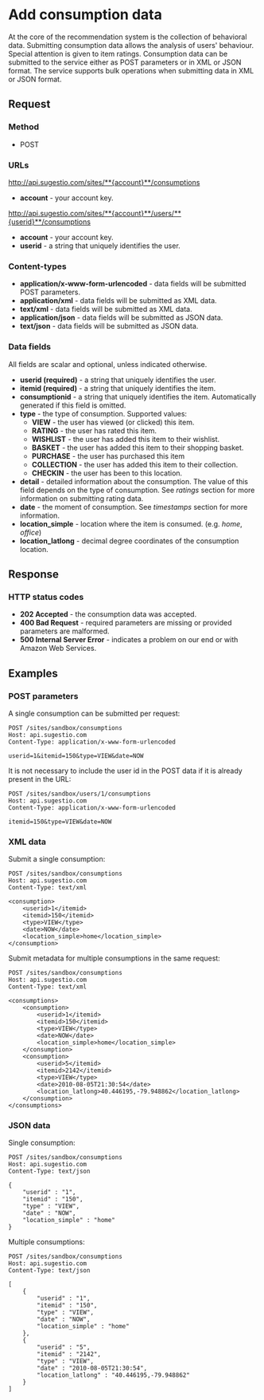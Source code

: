 # Add consumption data

At the core of the recommendation system is the collection of behavioral data. Submitting consumption data allows the analysis of users' behaviour. Special attention is given to item ratings. Consumption data can be submitted to the service either as POST parameters or in XML or JSON format. The service supports bulk operations when submitting data in XML or JSON format.

## Request

### Method

* POST

### URLs

http://api.sugestio.com/sites/**{account}**/consumptions

* **account** - your account key.

http://api.sugestio.com/sites/**{account}**/users/**{userid}**/consumptions

* **account** - your account key.
* **userid** - a string that uniquely identifies the user.

### Content-types

* **application/x-www-form-urlencoded** - data fields will be submitted POST parameters.
* **application/xml** - data fields will be submitted as XML data. 
* **text/xml** - data fields will be submitted as XML data. 
* **application/json** - data fields will be submitted as JSON data.
* **text/json** - data fields will be submitted as JSON data.

### Data fields

All fields are scalar and optional, unless indicated otherwise.

* **userid (required)** - a string that uniquely identifies the user.
* **itemid (required)** - a string that uniquely identifies the item.
* **consumptionid** - a string that uniquely identifies the item. Automatically generated if this field is omitted.
* **type** - the type of consumption. Supported values:
	* **VIEW** - the user has viewed (or clicked) this item.
	* **RATING** - the user has rated this item.
	* **WISHLIST** - the user has added this item to their wishlist.
	* **BASKET** - the user has added this item to their shopping basket.
	* **PURCHASE** - the user has purchased this item
	* **COLLECTION** - the user has added this item to their collection.
	* **CHECKIN** - the user has been to this location.
* **detail** - detailed information about the consumption. The value of this field depends on the type of consumption. See *ratings* section for more information on submitting rating data.
* **date** - the moment of consumption. See *timestamps* section for more information.
* **location_simple** - location where the item is consumed. (e.g. *home*, *office*)
* **location_latlong** - decimal degree coordinates of the consumption location.

## Response

### HTTP status codes

* **202 Accepted** - the consumption data was accepted.
* **400 Bad Request** - required parameters are missing or provided parameters are malformed.
* **500 Internal Server Error** - indicates a problem on our end or with Amazon Web Services.

## Examples

### POST parameters

A single consumption can be submitted per request:

	POST /sites/sandbox/consumptions
	Host: api.sugestio.com		
	Content-Type: application/x-www-form-urlencoded
	
	userid=1&itemid=150&type=VIEW&date=NOW	

It is not necessary to include the user id in the POST data if it is already present in the URL:

	POST /sites/sandbox/users/1/consumptions
	Host: api.sugestio.com		
	Content-Type: application/x-www-form-urlencoded
	
	itemid=150&type=VIEW&date=NOW	

### XML data

Submit a single consumption:

	POST /sites/sandbox/consumptions
	Host: api.sugestio.com		
	Content-Type: text/xml
	
	<consumption>
		<userid>1</itemid>
		<itemid>150</itemid>
		<type>VIEW</type>		
		<date>NOW</date>		
		<location_simple>home</location_simple>
	</consumption>
	

Submit metadata for multiple consumptions in the same request:

	POST /sites/sandbox/consumptions
	Host: api.sugestio.com		
	Content-Type: text/xml	

	<consumptions>
		<consumption>
			<userid>1</itemid>
			<itemid>150</itemid>
			<type>VIEW</type>		
			<date>NOW</date>		
			<location_simple>home</location_simple>
		</consumption>
		<consumption>
			<userid>5</itemid>
			<itemid>2142</itemid>
			<type>VIEW</type>		
			<date>2010-08-05T21:30:54</date>		
			<location_latlong>40.446195,-79.948862</location_latlong>
		</consumption>
	</consumptions>

### JSON data

Single consumption:

	POST /sites/sandbox/consumptions
	Host: api.sugestio.com		
	Content-Type: text/json
	
	{
		"userid" : "1",
		"itemid" : "150",
		"type" : "VIEW",
		"date" : "NOW",
		"location_simple" : "home"
	}

Multiple consumptions:

	POST /sites/sandbox/consumptions
	Host: api.sugestio.com		
	Content-Type: text/json

	[
		{
			"userid" : "1",
			"itemid" : "150",
			"type" : "VIEW",
			"date" : "NOW",
			"location_simple" : "home"
		},
		{
			"userid" : "5",
			"itemid" : "2142",
			"type" : "VIEW",
			"date" : "2010-08-05T21:30:54",
			"location_latlong" : "40.446195,-79.948862"			
		}
	]